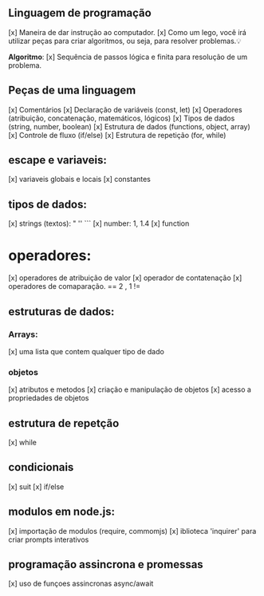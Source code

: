 ## Linguagem de programação 

[x] Maneira de dar instrução ao computador.
[x] Como um lego, você irá utilizar peças para criar algoritmos, ou seja, para resolver problemas.💡

**Algoritmo**:
[x] Sequência de passos lógica e finita para resolução de um problema.

## Peças de uma linguagem 

[x] Comentários 
[x] Declaração de variáveis (const, let)
[x] Operadores (atribuição, concatenação, matemáticos, lógicos)
[x] Tipos de dados (string, number, boolean)
[x] Estrutura de dados (functions, object, array)
[x] Controle de fluxo (if/else)
[x] Estrutura de repetição (for, while)

## escape e variaveis:
[x] variaveis globais e locais 
[x] constantes 

## tipos de dados: 
[x] strings (textos): " '' ```
[x] number: 1, 1.4
[x] function

# operadores: 
[x] operadores de atribuição de valor 
[x] operador de contatenação 
[x] operadores de comaparação. == 2 , 1 != 

## estruturas de dados:

### Arrays:
[x] uma lista que contem qualquer tipo de dado

### objetos 
[x] atributos e metodos 
[x] criação e manipulação de objetos 
[x] acesso a propriedades de objetos 

## estrutura de repetção 
[x] while 

## condicionais 
[x] suit
[x] if/else

## modulos em node.js:
[x] importação de modulos (require, commomjs)
[x] iblioteca 'inquirer' para criar prompts interativos 
 
## programação assincrona e promessas
[x] uso de funçoes assincronas async/await